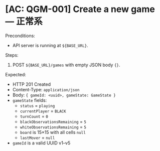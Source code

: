# [AC: QGM-001] Create a new game — 正常系

Preconditions:
- API server is running at `${BASE_URL}`.

Steps:
1) POST `${BASE_URL}/games` with empty JSON body `{}`.

Expected:
- HTTP 201 Created
- Content-Type: `application/json`
- Body: `{ gameId: <uuid>, gameState: GameState }`
- `gameState` fields:
  - `status` = `playing`
  - `currentPlayer` = `BLACK`
  - `turnCount` = `0`
  - `blackObservationsRemaining` = `5`
  - `whiteObservationsRemaining` = `5`
  - `board` is 15×15 with all cells `null`
  - `lastMover` = `null`
- `gameId` is a valid UUID v1–v5
